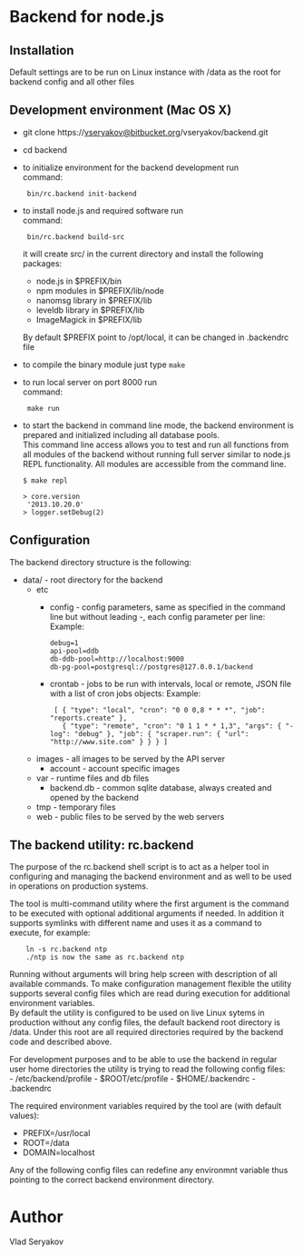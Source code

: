 # Backend for node.js

## Installation

  Default settings are to be run on Linux instance with /data as the root for
  backend config and all other files
  
## Development environment (Mac OS X)  

 - git clone https://vseryakov@bitbucket.org/vseryakov/backend.git
 - cd backend
 - to initialize environment for the backend development run  
    command:
   
        bin/rc.backend init-backend
   
 - to install node.js and required software run  
    command:
   
        bin/rc.backend build-src


    it will create src/ in the current directory and install the following packages:
     - node.js in $PREFIX/bin
     - npm modules in $PREFIX/lib/node
     - nanomsg library in $PREFIX/lib
     - leveldb library in $PREFIX/lib
     - ImageMagick in $PREFIX/lib
     
     By default $PREFIX point to /opt/local, it can be changed in .backendrc file
     
 - to compile the binary module just type ```make```
 - to run local server on port 8000 run  
    command:
   
        make run
 
 - to start the backend in command line mode, the backend environment is prepared and initialized including all database pools.   
   This command line access allows you to test and run all functions from all modules of the backend without running full server 
   similar to node.js REPL functionality. All modules are accessible from the command line.
   
       $ make repl
   
       > core.version  
        '2013.10.20.0'  
       > logger.setDebug(2)  
     
## Configuration

 The backend directory structure is the following:
 
 - data/ - root directory for the backend
   - etc 
      - config - config parameters, same as specified in the command line but without leading -, each config parameter per line:
        Example:
        
            debug=1  
            api-pool=ddb  
            db-ddb-pool=http://localhost:9000  
            db-pg-pool=postgresql://postgres@127.0.0.1/backend
         
     - crontab - jobs to be run with intervals, local or remote, JSON file with a list of cron jobs objects:
        Example:  
       
            [ { "type": "local", "cron": "0 0 0,8 * * *", "job": "reports.create" },  
              { "type": "remote", "cron": "0 1 1 * * 1,3", "args": { "-log": "debug" }, "job": { "scraper.run": { "url": "http://www.site.com" } } } ]
             
   - images - all images to be served by the API server
     - account - account specific images
   - var - runtime files and db files
     - backend.db - common sqlite database, always created and opened by the backend
   - tmp - temporary files
   - web - public files to be served by the web servers  

## The backend utility: rc.backend

  The purpose of the rc.backend shell script is to act as a helper tool in configuring and managing the backend environment 
  and as well to be used in operations on production systems.  
  
  The tool is multi-command utility where the first argument is the command to be executed with optional additional arguments if needed. In addition
  it supports symlinks with different name and uses it as a command to execute, for example:
  
        ln -s rc.backend ntp
        ./ntp is now the same as rc.backend ntp
        
  Running without arguments will bring help screen with description of all available commands. 
  To make configuration management flexible the utility supports several config files which are read during execution for additional environment variables.  
  By default the utility is configured to be used on live Linux sytems in production without any config files, the default backend root directory is /data.
  Under this root are all required directories required by the backend code and described above. 
   
  For development purposes and to be able to use the backend in regular user home directories the utility is trying to read the following config files:  
    - /etc/backend/profile
    - $ROOT/etc/profile
    - $HOME/.backendrc
    - .backendrc
  
  The required environment variables required by the tool are (with default values): 
   - PREFIX=/usr/local
   - ROOT=/data
   - DOMAIN=localhost

  Any of the following config files can redefine any environmnt variable thus pointing to the correct backend environment directory.
  
  
# Author
  Vlad Seryakov

